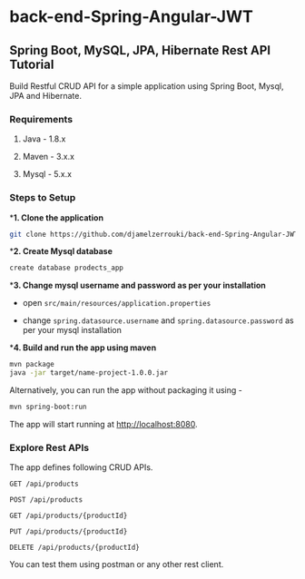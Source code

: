# back-end-Spring-Angular-JWT
## Spring Boot, MySQL, JPA, Hibernate Rest API Tutorial

Build Restful CRUD API for a simple application using Spring Boot, Mysql, JPA and Hibernate.

### Requirements

1. Java - 1.8.x

2. Maven - 3.x.x

3. Mysql - 5.x.x

### Steps to Setup

***1. Clone the application**

```bash
git clone https://github.com/djamelzerrouki/back-end-Spring-Angular-JWT
```

***2. Create Mysql database**
```bash
create database prodects_app
```

***3. Change mysql username and password as per your installation**

+ open `src/main/resources/application.properties`

+ change `spring.datasource.username` and `spring.datasource.password` as per your mysql installation

***4. Build and run the app using maven**

```bash
mvn package
java -jar target/name-project-1.0.0.jar
```

Alternatively, you can run the app without packaging it using -

```bash
mvn spring-boot:run
```

The app will start running at <http://localhost:8080>.

### Explore Rest APIs

The app defines following CRUD APIs.

    GET /api/products
    
    POST /api/products
    
    GET /api/products/{productId}
    
    PUT /api/products/{productId}
    
    DELETE /api/products/{productId}

You can test them using postman or any other rest client.

